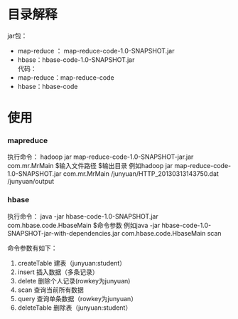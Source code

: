 # 目录解释
jar包：

+ map-reduce ： map-reduce-code-1.0-SNAPSHOT.jar
+ hbase：hbase-code-1.0-SNAPSHOT.jar  
代码：
+ map-reduce：map-reduce-code
+ hbase：hbase-code 
# 使用
### mapreduce
执行命令：
hadoop jar map-reduce-code-1.0-SNAPSHOT-jar.jar com.mr.MrMain  $输入文件路径 $输出目录
例如hadoop jar map-reduce-code-1.0-SNAPSHOT.jar com.mr.MrMain /junyuan/HTTP_20130313143750.dat /junyuan/output
### hbase
执行命令：
java -jar hbase-code-1.0-SNAPSHOT.jar com.hbase.code.HbaseMain $命令参数
例如java -jar hbase-code-1.0-SNAPSHOT-jar-with-dependencies.jar com.hbase.code.HbaseMain scan

命令参数有如下：
1. createTable 建表（junyuan:student）
2. insert 插入数据（多条记录）
3. delete 删除个人记录(rowkey为junyuan)
4. scan 查询当前所有数据
5. query 查询单条数据（rowkey为junyuan）
6. deleteTable 删除表（junyuan:student）
